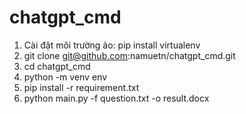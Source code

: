# chatgpt_cmd
1. Cài đặt môi trường ảo: pip install virtualenv
2. git clone git@github.com:namuetn/chatgpt_cmd.git
3. cd chatgpt_cmd
4. python -m venv env
5. pip install -r requirement.txt
6. python main.py -f question.txt -o result.docx
